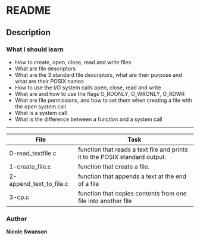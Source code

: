# README
## Description
### What I should learn
- How to create, open, close, read and write files
- What are file descriptors
- What are the 3 standard file descriptors, what are their purpose and what are their POSIX names
- How to use the I/O system calls open, close, read and write
- What are and how to use the flags O\_RDONLY, O\_WRONLY, O\_RDWR
- What are file permissions, and how to set them when creating a file with the open system call
- What is a system call
- What is the difference between a function and a system call
---
File | Task
-----|-----
0-read\_textfile.c | function that reads a text file and prints it to the POSIX standard output.
1-create\_file.c | function that create a file.
2-append\_text\_to\_file.c | function that appends a text at the end of a file
3-cp.c | function that copies contents from one file into another file
### Author
**Nicole Swanson**
